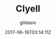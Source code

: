 ---
title: "Clyell"
github: https://github.com/gildasio/clyell
demo: https://gildasio.github.io/clyell/
author: gildasio
draft: true
ssg:
  - Jekyll
cms:
  - No Cms
date: 2017-06-16T03:14:11Z
github_branch: gh-pages
---